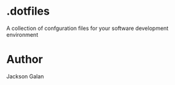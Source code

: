 # .dotfiles

A collection of confguration files for your software development environment

# Author

Jackson Galan
